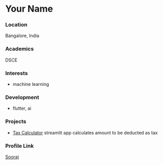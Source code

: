 # Your Name

### Location

Bangalore, India

### Academics

DSCE

### Interests

- machine learning

### Development

- flutter, ai

### Projects

- [Tax Calculator](https://github.com/soorajks2002/Tax-Calculator)
  streamlit app
  calculates amount to be deducted as tax

### Profile Link

[Sooraj](https://github.com/soorajks2002?)
